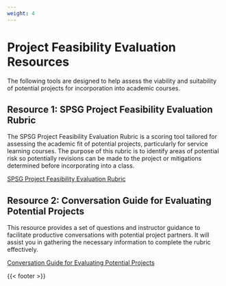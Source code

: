 ```yaml
---
weight: 4
---
```


# Project Feasibility Evaluation Resources

The following tools are designed to help assess the viability and suitability of potential projects for incorporation into academic courses.

## Resource 1: SPSG Project Feasibility Evaluation Rubric

The SPSG Project Feasibility Evaluation Rubric is a scoring tool tailored for assessing the academic fit of potential projects, particularly for service learning courses. The purpose of this rubric is to identify areas of potential risk so potentially revisions can be made to the project or mitigations determined before incorporating into a class.

[SPSG Project Feasibility Evaluation Rubric](</files/resources/SPSG Project Feasibility Evaluation Rubric.pdf>)

## Resource 2: Conversation Guide for Evaluating Potential Projects

This resource provides a set of questions and instructor guidance to facilitate productive conversations with potential project partners. It will assist you in gathering the necessary information to complete the rubric effectively.

[Conversation Guide for Evaluating Potential Projects](</files/resources/SPSG Conversation Guide for Evaluating Potential Projects.docx>)

{{< footer >}}

